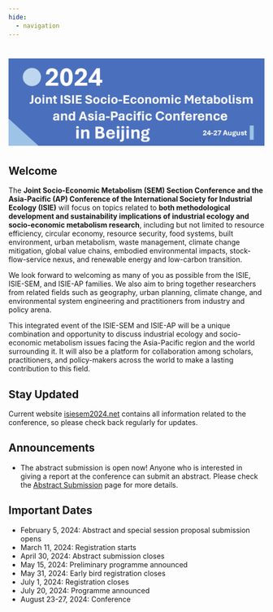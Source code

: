 ```yaml
---
hide:
  - navigation
---
```


# ![1706701450090](image/index/1706701450090.png)

## Welcome

The **Joint Socio-Economic Metabolism (SEM) Section Conference and the Asia-Pacific (AP) Conference of the International Society for Industrial Ecology (ISIE)** will focus on topics related to **both methodological development and sustainability implications of industrial ecology and socio-economic metabolism research**, including but not limited to resource efficiency, circular economy, resource security, food systems, built environment, urban metabolism, waste management, climate change mitigation, global value chains, embodied environmental impacts, stock-flow-service nexus, and renewable energy and low-carbon transition.

We look forward to welcoming as many of you as possible from the ISIE, ISIE-SEM, and ISIE-AP families. We also aim to bring together researchers from related fields such as geography, urban planning, climate change, and environmental system engineering and practitioners from industry and policy arena.

This integrated event of the ISIE-SEM and ISIE-AP will be a unique combination and opportunity to discuss industrial ecology and socio-economic metabolism issues facing the Asia-Pacific region and the world surrounding it. It will also be a platform for collaboration among scholars, practitioners, and policy-makers across the world to make a lasting contribution to this field.

## Stay Updated

<!-- This section title has hyperlink in /Program/index.md -->
<!-- 这一部分在 /Program/index.md 中有超链接，注意标题的修改 -->

Current website [isiesem2024.net](index.md) contains all information related to the conference, so please check back regularly for updates.


## Announcements

- The abstract submission is open now! Anyone who is interested in giving a report at the conference can submit an abstract. Please check the [Abstract Submission](Program/Abstract.md) page for more details.

## Important Dates

- February 5, 2024: Abstract and special session proposal submission opens
- March 11, 2024: Registration starts
- April 30, 2024: Abstract submission closes
- May 15, 2024: Preliminary programme announced
- May 31, 2024: Early bird registration closes
- July 1, 2024: Registration closes
- July 20, 2024: Programme announced
- August 23-27, 2024: Conference